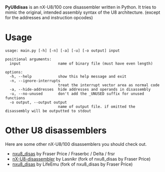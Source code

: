 **PyU8disas** is an nX-U8/100 core disassembler written in Python. It tries to mimic the original, intended assembly syntax of the U8 architecture. (except for the addresses and instruction opcodes)

# Usage
```
usage: main.py [-h] [-n] [-a] [-u] [-o output] input

positional arguments:
  input                 name of binary file (must have even length)

options:
  -h, --help            show this help message and exit
  -n, --ignore-interrupts
                        treat the interrupt vector area as normal code
  -a, --hide-addresses  hide addresses and operands in disassembly
  -u, --no-unused       don't add the _UNUSED suffix for unused functions
  -o output, --output output
                        name of output file. if omitted the disassembly will be outputted to stdout
```

# Other U8 disassemblers
Here are some other nX-U8/100 disassemblers you should check out.

- [nxu8_disas](https://github.com/Fraserbc/nxu8_disas) by Fraser Price / Fraserbc / Delta / frsr
- [nX-U8-disassembler](https://github.com/lasnikr/nX-U8-disassembler) by Lasnikr (fork of nxu8_disas by Fraser Price)
- [nxu8_disas](https://github.com/LifeEmu/nxu8_disas) by LifeEmu (fork of nxu8_disas by Fraser Price)
